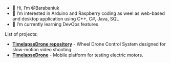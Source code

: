 - 👋 Hi, I’m @Barabaniuk
- 👀 I’m interested in Arduino and Raspberry coding as weel as web-based and desktop application using C++, C#, Java, SQL 
- 🌱 I’m currently learning DevOps features

List of projects:
* [**TimelapseDrone repository**](https://github.com/Barabaniuk/TimelapseDrone) - Wheel Drone Control System designed for slow-motion video shooting
* [**TimelapseDrone**](https://github.com/Barabaniuk/MotorTestingPlatform) - Mobile platform for testing electric motors.
   

<!---
Barabaniuk/Barabaniuk is a ✨ special ✨ repository because its `README.md` (this file) appears on your GitHub profile.
You can click the Preview link to take a look at your changes.
--->
